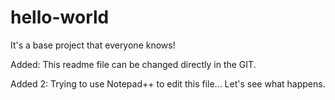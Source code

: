 # hello-world
It's a base project that everyone knows!

Added: This readme file can be changed directly in the GIT.

Added 2: Trying to use Notepad++ to edit this file... Let's see what happens.